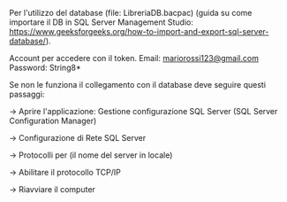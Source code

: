 Per l'utilizzo del database (file: LibreriaDB.bacpac) (guida su come importare il DB in SQL Server Management Studio: https://www.geeksforgeeks.org/how-to-import-and-export-sql-server-database/).

Account per accedere con il token. Email: mariorossi123@gmail.com  Password: String8*

Se non le funziona il collegamento con il database deve seguire questi passaggi:

-> Aprire l'applicazione: Gestione configurazione SQL Server (SQL Server Configuration Manager)

-> Configurazione di Rete SQL Server 

-> Protocolli per (il nome del server in locale) 

-> Abilitare il protocollo TCP/IP 

-> Riavviare il computer
